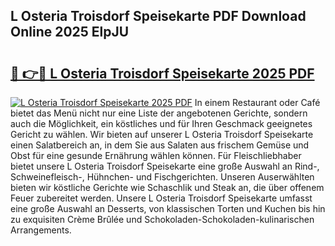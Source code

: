 ## L Osteria Troisdorf Speisekarte PDF Download Online 2025 ElpJU

# <h2><a href="http://gcb99r.nevu.top/?p=L+Osteria+Troisdorf+Speisekarte">🔗 👉🔴 L Osteria Troisdorf Speisekarte 2025 PDF</a></h2>

[![L Osteria Troisdorf Speisekarte 2025 PDF](https://i.imgur.com/dBaPXMq.png)](http://gcb99r.nevu.top/?p=L+Osteria+Troisdorf+Speisekarte)
In einem Restaurant oder Café bietet das Menü nicht nur eine Liste der angebotenen Gerichte, sondern auch die Möglichkeit, ein köstliches und für Ihren Geschmack geeignetes Gericht zu wählen. Wir bieten auf unserer L Osteria Troisdorf Speisekarte einen Salatbereich an, in dem Sie aus Salaten aus frischem Gemüse und Obst für eine gesunde Ernährung wählen können. Für Fleischliebhaber bietet unsere L Osteria Troisdorf Speisekarte eine große Auswahl an Rind-, Schweinefleisch-, Hühnchen- und Fischgerichten. Unseren Auserwählten bieten wir köstliche Gerichte wie Schaschlik und Steak an, die über offenem Feuer zubereitet werden. Unsere L Osteria Troisdorf Speisekarte umfasst eine große Auswahl an Desserts, von klassischen Torten und Kuchen bis hin zu exquisiten Crème Brûlée und Schokoladen-Schokoladen-kulinarischen Arrangements.
